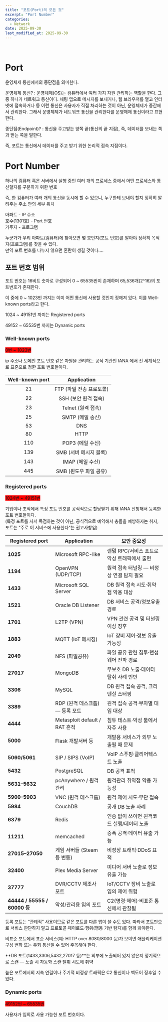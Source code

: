 ```yaml
---
title: "포트(Port)의 모든 것"
excerpt: "Port Number"
categories:
  - Network
date: 2025-09-30
last_modified_at: 2025-09-30
---
```

<br>

# Port

운영체제 통신에서의 종단점을 의미한다.

운영체제 통신? : 운영체제(OS)는 컴퓨터에서 여러 가지 자원 관리하는 역할을 한다. 그중 하나가 네트워크 통신이다.
채팅 앱으로 메시지를 보내거나, 웹 브라우저를 열고 인터넷에 접속하거나 등 이런 통신은 사용자가 직접 처리하는 것이 아닌,
운영체제가 중간에서 관리한다. 그래서 운영체제가 네트워크 통신을 관리한다를  운영체제 통신이라고 표현한다.

종단점(Endpoint)? : 통신을 주고받는 양쪽 끝(통신의 끝 지점), 즉, 데이터를 보내는 쪽과 받는 쪽을 말한다. 

즉, 포트는 통신에서 데이터를 주고 받기 위한 논리적 접속 지점이다.


# Port Number

하나의 컴퓨터 혹은 서버에서 실행 중인 여러 개의 프로세스 중에서 어떤 프로세스와 통신할지를 구분하기 위한 번호 

즉, 한 컴퓨터가 여러 개의 통신을 동시에 할 수 있으니, 누구한테 보내야 할지 정확히 알려주는 주소 안의 세부 위치

아파트 - IP 주소<br>
호수(1301호) - Port 번호<br>
거주자 - 프로그램

누군가가 우리 아파트(컴퓨터)에 찾아오면 몇 호인지(포트 번호)를 알아야 정확히 목적지(프로그램)를 찾을 수 있다.<br>
만약 포트 번호를 나누지 않으면 혼란이 생길 것이다....

## 포트 번호 범위

포트 번호는 16비트 숫자로 구성되어 0 ~ 65535번이 존재하며 65,536개(2^16)의 포트번호가 존재한다.

이 중에 0 ~ 1023번 까지는 이미 어떤 통신에 사용할 것인지 정해져 있다. 이를 Well-known ports라고 한다.

1024 ~ 49151번 까지는 Registered ports

49152 ~ 65535번 까지는 Dynamic ports 

### Well-known ports

<span style="background-color:red"> 0번 ~ 1023번 </span>

ip 주소나 도메인 포트 번호 같은 자원을 관리하는 공식 기관인 IANA 에서 전 세계적으로 표준으로 정한
포트 번호들이다.


| Well-known port | Application |
|  :----:   |    :----:   |
| 21 | FTP (파일 전송 프로토콜) |
| 22 | SSH (보안 원격 접속) |
| 23 | Telnet (원격 접속) |
| 25 | SMTP (메일 송신) |
| 53 | DNS |
| 80 | HTTP |
| 110 | POP3 (메일 수신) |
| 139 | SMB (서버 메시지 블록) |
| 143 | IMAP (메일 수신) |
| 445 | SMB (윈도우 파일 공유) |
    
    

### Registered ports

<span style="background-color:red"> 1024번 ~ 49151번 </span>

기업이나 조직에서 특정 포트 번호를 공식적으로 할당받기 위해 IANA 신청해서 등록한 포트 번호들이다.<br>
(특정 포트를 사서 독점하는 것이 아닌, 공식적으로 예약해서 충돌을 예방하자는 취지, 포트는 "주로 이 서비스에 사용한다"는 권고사항임)

| Registered port             |  Application                | 보안 중요성  |
| --------------------------- | --------------------------- | -------------------------- |
| **1025**                    | Microsoft RPC-like          | 랜덤 RPC/서비스 포트로 악성 트래픽에서 출현 |
| **1194**                    | OpenVPN (UDP/TCP)           | 원격 접속 터널링 — 비정상 연결 탐지 필요   |
| **1433**                    | Microsoft SQL Server        | DB 원격 접속 시도·취약점 악용 대상      |
| **1521**                    | Oracle DB Listener          | DB 서비스 공격/정보유출 경로          |
| **1701**                    | L2TP (VPN)                  | VPN 관련 공격 및 터널링 이상 징후      |
| **1883**                    | MQTT (IoT 메시징)              | IoT 장비 제어·정보 유출 가능성        |
| **2049**                    | NFS (파일공유)                  | 파일 공유 관련 침투·랜섬웨어 전파 경로     |
| **27017**                   | MongoDB                     | 무보호 DB 노출·데이터 탈취 사례 빈번     |
| **3306**                    | MySQL                       | DB 원격 접속 공격, 크리덴셜 스터핑      |
| **3389**                    | RDP (원격 데스크톱) — 등록 포트       | 원격 접속 공격·무차별 대입 대상         |
| **4444**                    | Metasploit default / RAT 흔적 | 침투 테스트·악성 툴에서 자주 사용        |
| **5000**                    | Flask 개발서버 등                | 개발용 서비스가 외부 노출될 때 문제       |
| **5060/5061**               | SIP / SIPS (VoIP)           | VoIP 스푸핑·클리어텍스트 노출         |
| **5432**                    | PostgreSQL                  | DB 공격 표적                   |
| **5631–5632**               | pcAnywhere / 원격관리           | 원격관리 취약점 악용 가능성            |
| **5900–5903**               | VNC (원격 데스크톱)               | 원격 제어 시도·무단 접속             |
| **5984**                    | CouchDB                     | 공개 DB 노출 사례                |
| **6379**                    | Redis                       | 인증 없이 쓰이면 원격코드 실행/데이터 노출   |
| **11211**                   | memcached                   | 증폭 공격·데이터 유출 가능            |
| **27015–27050**             | 게임 서버들 (Steam 등 변동)         | 비정상 트래픽·DDoS 표적            |
| **32400**                   | Plex Media Server           | 미디어 서버 노출로 정보 유출 가능        |
| **37777**                   | DVR/CCTV 제조사 포트             | IoT/CCTV 장비 노출로 임의 제어 위험   |
| **44444 / 55555 / 60000 등** | 악성/관리용 임의 포트                | C2(명령·제어)·비표준 통신에서 관찰됨     |

등록 포트는 “관례적” 사용이므로 같은 포트를 다른 앱이 쓸 수도 있다. 따라서 포트만으로 서비스 판단하지 말고 프로토콜·페이로드·행위(행동 기반 탐지)를 함께 봐야한다.

비표준 포트에서 표준 서비스(예: HTTP over 8080/8000 등)가 보이면 애플리케이션 구성 변화 또는 우회 통신일 수 있어 주목해야 한다.

**DB 포트(1433,3306,5432,27017 등)**는 외부에 노출되어 있지 않은지 정기적으로 스캔 — 노출 시 자동화 스캔·탈취 시도에 취약

높은 포트에서의 지속 연결이나 주기적 비정상 트래픽은 C2 통신이나 백도어 징후일 수 있다.


### Dynamic ports

<span style="background-color:red"> 49152번 ~ 65535번 </span>

사용자가 임의로 사용 가능한 포트 번호이다.







